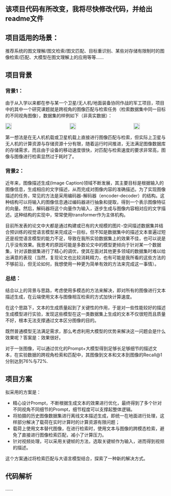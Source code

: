 ## 该项目代码有所改变，我将尽快修改代码，并给出readme文件

## 项目适用的场景：
推荐系统的图文理解/图文检索/图文匹配、目标重识别、某些对存储有限制时的图像检索/匹配、大模型在图文理解上的应用等等......

## 项目背景
### 背景1：

由于从入学以来都在参与某一个卫星/无人机/地面装备协同作战的军工项目，项目中的其中一个研究课题就是跨视角的图像匹配与检索任务（检索数据集中同一目标的不同视角图像），数据集的样例如下（非真实数据）：
<div style="display: flex; justify-content: space-between; align-items: center;gap:10%;">
  <img src="https://github.com/user-attachments/assets/60b928b5-59ad-488c-b147-b943a2a03d01" style="width:20%; height:auto;">
  <img src="https://github.com/user-attachments/assets/d41359b5-fd7c-4df6-bda6-4d3c75362673" style="width:20%; height:auto;">
  <img src="https://github.com/user-attachments/assets/a69e0877-215f-4a8f-8c30-6c5514c29be6" style="width:20%; height:auto;">
</div>

第一想法是在无人机机载或卫星机载上直接进行图像匹配与检索，但实际上卫星与无人机的计算资源与存储资源十分有限，随着运行时间推进，无法满足图像数据库的存储需求，而且由于设备的移动速度很快，对匹配与检索速度的要求非常高，图像与图像进行检索显然过于耗时了。

### 背景2：

近年来，图像描述生成(Image Caption)领域不断发展，其主要目标是根据输入的图像信息，生成相应的文字描述，从而完成对图像内容的准确描述。为了实现图像描述的任务，常见的方法是采用编码器-解码器（encoder-decoder）的结构。这种结构可以将输入的图像信息通过编码器进行抽象和提取，得到一个表示图像特征的向量。然后，解码器将这个向量作为输入，逐步生成与图像内容相对应的文字描述。这种结构的实现中，常常使用transformer作为主体机构。

目前所发表的论文中大都是通过构建或已有的大规模的图片-空间描述数据集并结合预训练的视觉语言模型来完成这一目标，但不知是数据集中的描述文本普遍过短还是视觉语言模型的能力不足，导致在我所实验数据集上的效果不佳，也可以说是几乎没有效果。我思考的原因可能是多数论文中的模型更倾向于针对某一个数据集，针对该数据集进行了精心的调优，使其在面对其他更多领域的数据集时难以给出满意的表现（当然，复现论文也比较消耗精力，也有可能是我所看的这些方法的不够前沿，但无论如何，我想使用一种更为简单有效的方法来完成这一事情）。

### 总结：
  结合以上的背景与思路，考虑使用多模态的方法来解决，即对所有的图像进行文本描述生成，在云端使用文本与图像相互检索的方式加快计算速度。
  
  在这个思路下，文本的生成质量起到了关键性的作用，于是对一些性能较好的描述生成模型进行实验，发现这些模型在这一类数据集上生成的文本不仅很短而且质量不好，根本无法支撑通过文本区分图像的目的。
  
  既然普通模型无法满足需求，那么考虑利用大模型的优势来解决这一问题会是什么效果呢？答案是：效果很好。
  
  对于一张图像，可以通过优化的Prompt+大模型得到足够长足够细节的描述文本，在实验数据的跨视角检索和匹配中，其图像到文本和文本到图像的Recall@1分别达到76%与72%.

## 项目方案
拟采用的方案是：
- 精心设计Prompt，不断根据生成文本的效果进行优化，最终得到了多个针对不同视角不同细节的Prompt，细节程度可以支撑起整体逻辑。
- 将拍摄的历史图像数据集进行离线文本描述生成，即统一在地面进行处理，这样部分解决了载荷在实时计算时的计算资源有限问题；
- 载荷上使用文本替代图像，在进行检索时，使用文本与图像的跨模态检索，避免了直接进行图像检索匹配，减小了计算压力。
- 针对视频处理，可以采用关键帧的方法，选取关键帧作为输入，进而得到视频的描述。

这个方案通过将检索匹配与大语言模型结合，探索了一种新的解决方式。

## 代码解析
......

